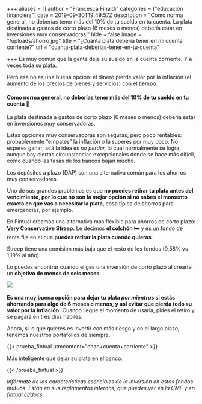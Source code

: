 +++
aliases = []
author = "Francesca Finaldi"
categories = ["educación financiera"]
date = 2019-09-30T19:49:57Z
description = "Como norma general, no deberías tener más del 10% de tu sueldo en tu cuenta. La plata destinada a gastos de corto plazo (6 meses o menos) debería estar en inversiones muy conservadoras."
hide = false
image = "/uploads/ahorro.jpg"
title = "¿Cuánta plata debería tener en mi cuenta corriente?"
url = "cuanta-plata-deberias-tener-en-tu-cuenta"

+++
Es muy común que la gente deje su sueldo en la cuenta corriente. Y a veces toda su plata.

Pero esa no es una buena opción: el dinero pierde valor por la inflación (el aumento de los precios de bienes y servicios) con el tiempo.

#### Como norma general, no deberías tener más del 10% de tu sueldo en tu cuenta 👀 

La plata destinada a gastos de corto plazo (6 meses o menos) debería estar en inversiones muy conservadoras.

Estas opciones muy conservadoras son seguras, pero poco rentables: probablemente “empates” la inflación o la superes por muy poco. No esperes ganar, acá la idea es _no perder,_ lo cual normalmente se logra, aunque hay ciertas circunstancias excepcionales donde se hace más difícil, como cuando las tasas de los bancos bajan mucho.

Los depósitos a plazo (DAP) son una alternativa común para los ahorros muy conservadores. 

Uno de sus grandes problemas es que **no puedes retirar tu plata antes del vencimiento, por lo que no son la mejor opción si no sabes el momento exacto en que vas a necesitar la plata**, cosa típica de ahorros para emergencias, por ejemplo.

En Fintual creamos una alternativa más flexible para ahorros de corto plazo: **Very Conservative Streep.** Le decimos **el colchón 🛏** y es un fondo de renta fija en el que **puedes retirar la plata cuando quieras**.

Streep tiene una comisión más baja que el resto de los fondos (0,58% vs 1,19% al año).

Lo puedes encontrar cuando eliges una inversión de corto plazo al crearte un **objetivo de menos de seis meses**:

​![](/uploads/Streep.png)

**Es una muy buena opción para dejar tu plata _por mientras_ si estás ahorrando para algo de 6 meses o menos, y así evitar que pierda todo su valor por la inflación.** Cuando llegue el momento de usarla, pides el retiro y se pagará en tres días hábiles.

Ahora, si lo que quieres es invertir con más riesgo y en el largo plazo, tenemos nuestros portafolios de siempre.

{{< prueba_fintual utmcontent="chao+cuenta+corriente" >}}

Más inteligente que dejar su plata en el banco.

{{< /prueba_fintual >}}

_Infórmate de las características esenciales de la inversión en estos fondos mutuos. Están en sus reglamentos internos, que puedes ver en la CMF y en_ [_fintual.cl/docs_](http://fintual.cl/docs).